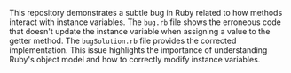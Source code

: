 This repository demonstrates a subtle bug in Ruby related to how methods interact with instance variables.  The `bug.rb` file shows the erroneous code that doesn't update the instance variable when assigning a value to the getter method. The `bugSolution.rb` file provides the corrected implementation. This issue highlights the importance of understanding Ruby's object model and how to correctly modify instance variables.